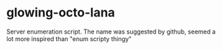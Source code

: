 # glowing-octo-lana
Server enumeration script. The name was suggested by github, seemed a lot more inspired than "enum scripty thingy"
